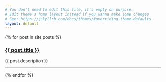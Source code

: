 ```yaml
---
# You don't need to edit this file, it's empty on purpose.
# Edit theme's home layout instead if you wanna make some changes
# See: https://jekyllrb.com/docs/themes/#overriding-theme-defaults
layout: default
---
```

<section>
  {% for post in site.posts %}
    <h3><a href="{{ post.url }}">{{ post.title }}</a></h3>
    <p>{{ post.description }}</p>
    <hr />
  {% endfor %}
</section>
